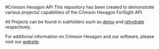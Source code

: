 #Crimson Hexagon API
This repository has been created to demonstrate various projects/ capabilities of the Crimson Hexagon ForSight API. 

All Projects can be found in subfolders such as [demo](https://github.com/chexagon/CrimsonHexagonAPI/tree/master/demo) and [rehydrate](https://github.com/chexagon/CrimsonHexagonAPI/tree/master/rehydrate) respectively. 

For additional information on Crimson Hexagon and our software, please visit our [website](http://crimsonhexagon.com).
